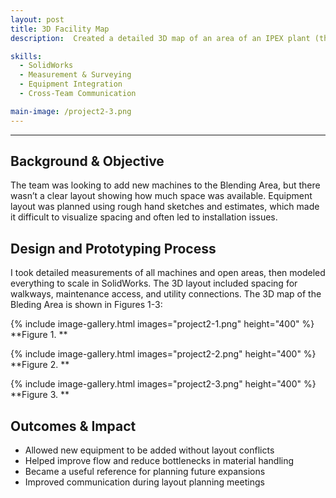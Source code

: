 ```yaml
---
layout: post
title: 3D Facility Map
description:  Created a detailed 3D map of an area of an IPEX plant (the Blending department) to assess the feasibility of integrating new equipment within the space and to optimize layout planning. The map enables more efficient spatial planning and equipment coordination. The map also allows the rearrangement of existing equipment.

skills: 
  - SolidWorks
  - Measurement & Surveying
  - Equipment Integration
  - Cross-Team Communication

main-image: /project2-3.png
---
```


---
## Background & Objective
The team was looking to add new machines to the Blending Area, but there wasn’t a clear layout showing how much space was available. Equipment layout was planned using rough hand sketches and estimates, which made it difficult to visualize spacing and often led to installation issues.

## Design and Prototyping Process
I took detailed measurements of all machines and open areas, then modeled everything to scale in SolidWorks. The 3D layout included spacing for walkways, maintenance access, and utility connections. The 3D map of the Bleding Area is shown in Figures 1-3:

{% include image-gallery.html images="project2-1.png" height="400" %}
**Figure 1. **

{% include image-gallery.html images="project2-2.png" height="400" %}
**Figure 2. **

{% include image-gallery.html images="project2-3.png" height="400" %} 
**Figure 3. **

## Outcomes & Impact 
- Allowed new equipment to be added without layout conflicts
- Helped improve flow and reduce bottlenecks in material handling
- Became a useful reference for planning future expansions
- Improved communication during layout planning meetings
